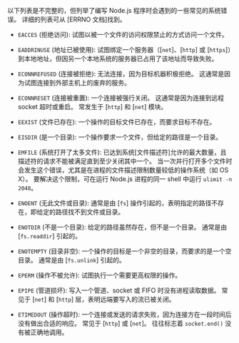 
以下列表是不完整的，但列举了编写 Node.js 程序时会遇到的一些常见的系统错误。
详细的列表可从 [ERRNO 文档]找到。

- `EACCES` (拒绝访问): 试图以被一个文件的访问权限禁止的方式访问一个文件。

- `EADDRINUSE` (地址已被使用):  试图绑定一个服务器（[`net`]、[`http`] 或 [`https`]）到本地地址，但因另一个本地系统的服务器已占用了该地址而导致失败。

- `ECONNREFUSED` (连接被拒绝): 无法连接，因为目标机器积极拒绝。
  这通常是因为试图连接到外部主机上的废弃的服务。

- `ECONNRESET` (连接被重置): 一个连接被强行关闭。
  这通常是因为连接到远程 socket 超时或重启。
  常发生于 [`http`] 和 [`net`] 模块。

- `EEXIST` (文件已存在): 一个操作的目标文件已存在，而要求目标不存在。

- `EISDIR` (是一个目录): 一个操作要求一个文件，但给定的路径是一个目录。

- `EMFILE` (系统打开了太多文件): 已达到系统[文件描述符]允许的最大数量，且描述符的请求不能被满足直到至少关闭其中一个。
  当一次并行打开多个文件时会发生这个错误，尤其是在进程的文件描述限制数量较低的操作系统（如 OS X）。
  要解决这个限制，可在运行 Node.js 进程的同一 shell 中运行 `ulimit -n 2048`。

- `ENOENT` (无此文件或目录): 通常是由 [`fs`] 操作引起的，表明指定的路径不存在，即给定的路径找不到文件或目录。

- `ENOTDIR` (不是一个目录): 给定的路径虽然存在，但不是一个目录。
  通常是由 [`fs.readdir`] 引起的。

- `ENOTEMPTY` (目录非空): 一个操作的目标是一个非空的目录，而要求的是一个空目录。
  通常是由 [`fs.unlink`] 引起的。

- `EPERM` (操作不被允许): 试图执行一个需要更高权限的操作。

- `EPIPE` (管道损坏): 写入一个管道、socket 或 FIFO 时没有进程读取数据。
  常见于 [`net`] 和 [`http`] 层，表明远端要写入的流已被关闭。

- `ETIMEDOUT` (操作超时): 一个连接或发送的请求失败，因为连接方在一段时间后没有做出合适的响应。
  常见于 [`http`] 或 [`net`]。
  往往标志着 `socket.end()` 没有被正确地调用。

